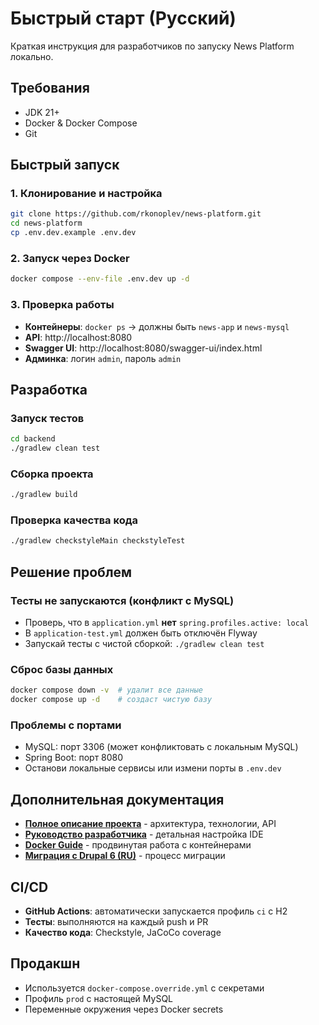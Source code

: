 # Быстрый старт (Русский)

Краткая инструкция для разработчиков по запуску News Platform локально.

## Требования
- JDK 21+
- Docker & Docker Compose
- Git

## Быстрый запуск

### 1. Клонирование и настройка
```bash
git clone https://github.com/rkonoplev/news-platform.git
cd news-platform
cp .env.dev.example .env.dev
```

### 2. Запуск через Docker
```bash
docker compose --env-file .env.dev up -d
```

### 3. Проверка работы
- **Контейнеры**: `docker ps` → должны быть `news-app` и `news-mysql`
- **API**: http://localhost:8080
- **Swagger UI**: http://localhost:8080/swagger-ui/index.html
- **Админка**: логин `admin`, пароль `admin`

## Разработка

### Запуск тестов
```bash
cd backend
./gradlew clean test
```

### Сборка проекта
```bash
./gradlew build
```

### Проверка качества кода
```bash
./gradlew checkstyleMain checkstyleTest
```

## Решение проблем

### Тесты не запускаются (конфликт с MySQL)
- Проверь, что в `application.yml` **нет** `spring.profiles.active: local`
- В `application-test.yml` должен быть отключён Flyway
- Запускай тесты с чистой сборкой: `./gradlew clean test`

### Сброс базы данных
```bash
docker compose down -v  # удалит все данные
docker compose up -d    # создаст чистую базу
```

### Проблемы с портами
- MySQL: порт 3306 (может конфликтовать с локальным MySQL)
- Spring Boot: порт 8080
- Останови локальные сервисы или измени порты в `.env.dev`

## Дополнительная документация

- **[Полное описание проекта](TASK_DESCRIPTION.md)** - архитектура, технологии, API
- **[Руководство разработчика](DEVELOPER_GUIDE.md)** - детальная настройка IDE
- **[Docker Guide](DOCKER_GUIDE.md)** - продвинутая работа с контейнерами
- **[Миграция с Drupal 6 (RU)](MIGRATION_DRUPAL6_RU.txt)** - процесс миграции

## CI/CD

- **GitHub Actions**: автоматически запускается профиль `ci` с H2
- **Тесты**: выполняются на каждый push и PR
- **Качество кода**: Checkstyle, JaCoCo coverage

## Продакшн

- Используется `docker-compose.override.yml` с секретами
- Профиль `prod` с настоящей MySQL
- Переменные окружения через Docker secrets